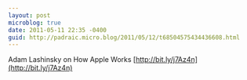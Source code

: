 ```yaml
---
layout: post
microblog: true
date: 2011-05-11 22:35 -0400
guid: http://padraic.micro.blog/2011/05/12/t68504575434436608.html
---
```

Adam Lashinsky on How Apple Works [http://bit.ly/j7Az4n](http://bit.ly/j7Az4n)

